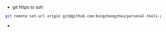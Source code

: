 
- git https to ssh:

```bash
git remote set-url origin git@github.com:bingchengzhou/personal-tools.git
```

- 